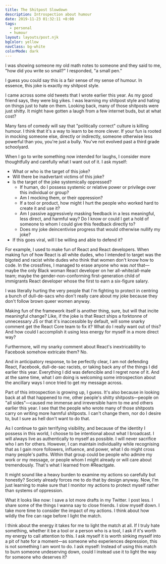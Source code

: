 ```yaml
---
title: The Shitpost Slowdown
description: Introspection about humour
date: 2019-11-23 01:32:11 +8:00
tags:
  - personal
  - humour
layout: layouts/post.njk
bgColor: yellow
navClass: bg-white
colorMode: dark
---
```

I was showing someone my old math notes to someone and they said to me, "how did you write so small?" I responded, "a small pen."

I guess you could say this is a fair sense of my sense of humour. In essence, this joke is exactly my shitpost style.

I came across some old tweets that I wrote earlier this year. As my good friend says, they were big yikes. I was learning my shitpost style and hating on things just to hate on them. Looking back, many of those shitposts were just shitty. It might have gotten a laugh from a few internet buds, but at what cost?

Many fans of comedy will say that "politically correct" culture is killing humour. I think that it's a way to learn to be more clever. If your fun is rooted in mocking someone else, directly or indirectly, someone otherwise less powerful than you, you're just a bully. You've not evolved past a third grade schoolyard.

When I go to write something now intended for laughs, I consider more thoughtfully and carefully what I want out of it. I ask myself:

- What or who is the target of this joke? 
- Will there be inadvertant victims of this joke?
- Is the target of the joke systemically oppressed?
  - If human, do I possess systemic or relative power or privilege over this individual or group?
  -  Am I mocking them, or their oppression?
  - If a tool or product, how might I hurt the people who worked hard to create it and use it?
  - Am I passive aggressively masking feedback in a less meaningful, less direct, and harmful way? Do I know or could I get a hold of someone to whom I could give this feedback directly to?
  - Does my joke deincentivise progress that would otherwise nullify my joke?
- If this goes viral, will I be willing and able to defend it?

For example, I used to make fun of React and React developers. When making fun of how React is all white dudes, who I intended to target was the bigoted and racist white dudes who think that women don't know how to code. In the crossfires, I managed to erase anyone who was _not_ that—maybe the only Black woman React developer on her all-white/all-male team; maybe the gender-non-conforming first-generation child of immigrants React developer whose the first to earn a six-figure salary. 

I was literally hurting the very people that I'm fighting to protect in centring a bunch of dull-de-sacs who don't really care about my joke because they don't follow brown queer women anyway.

Making fun of the framework itself is another thing, sure, but will that incite meaningful change? Like, if the joke is that React ships a forktonne of unnecessary JS or that it's inaccessible by default, will some snarky comment get the React Core team to fix it? What do I really want out of this? And how could I accomplish it using less energy for myself in a more direct way?

Furthermore, will my snarky comment about React's inextricability to Facebook somehow extricate them? No.

And in anticipatory response, to be perfectly clear, I am not defending React, Facebook, dull-de-sac racists, or taking back any of the things I did earlier this year. Everything I did was defencible and I regret none of it. And at the same time, what I *am* doing is welcoming some introspection about the ancillary ways I once tried to get my message across.

Part of this introspection is growing up, I guess. It's also because in looking back at all that happened to me, other people's shitty shitposts—people on "all sides"—caused me immense and irreversible harm to me and others earlier this year. I see that the people who wrote many of those shitposts carry on writing more harmful shitposts. I can't change them, nor do I desire to, but I sure as hell don't want to do that.

As I continue to gain terrifying visibility, and because of the identity I possess in this world, I choose to be intentional about what I broadcast. I will always live as authentically to myself as possible. I will never sacrifice who I am for others. However, I can maintain individuality while recognising that as I gain more followers, influence, and power, what I do might cross many people's paths. Within that group could be people who admire my work or my message, or people whom I might already or will care about tremendously. That's what I learned from #Reactgate.

It might sound like a heavy burden to examine my actions so carefully but honestly? Society already forces me to do that by design anyway. Now, I'm just learning to make sure that I monitor my actions to protect myself rather than systems of oppression. 

What it looks like now: I save a lot more drafts in my Twitter. I post less. I share some of the things I wanna say to close friends. I slow myself down. I take more time to consider the impact of my actions. I think about how wildly the fire can rage before I light the match.

I think about the energy it takes for me to light the match at all. If I truly hate something, whether it be a tool or a person who is a tool, I ask if it's worth my energy to call attention to this. I ask myself it is worth sinking myself into a pit of hate for a moment—as someone who experiences depression, this is not something I am wont to do. I ask myself: Instead of using this match to burn someone undeserving down, could I instead use it to light the way for someone who deserves it?